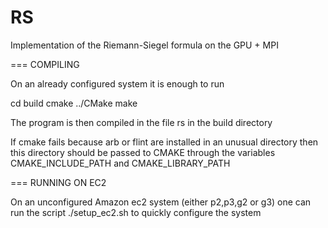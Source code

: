 # RS

Implementation of the Riemann-Siegel formula on the GPU + MPI

=== COMPILING

On an already configured system it is enough to run

   cd build
   cmake ../CMake
   make

The program is then compiled in the file rs in the build directory

If cmake fails because arb or flint are installed in an unusual directory
then this directory should be passed to CMAKE through the variables
CMAKE_INCLUDE_PATH and CMAKE_LIBRARY_PATH

=== RUNNING ON EC2

On an unconfigured Amazon ec2 system (either p2,p3,g2 or g3) one can run
the script ./setup_ec2.sh to quickly configure the system

